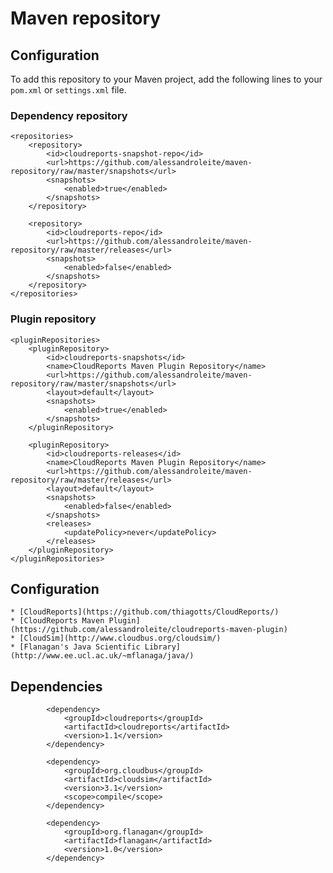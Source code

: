 Maven repository
================

Configuration
-------------

To add this repository to your Maven project, add the following lines to your `pom.xml` or `settings.xml` file.

### Dependency repository

	<repositories>
		<repository>
			<id>cloudreports-snapshot-repo</id>
			<url>https://github.com/alessandroleite/maven-repository/raw/master/snapshots</url>
			<snapshots>
				<enabled>true</enabled>
			</snapshots>
		</repository>

		<repository>
			<id>cloudreports-repo</id>
			<url>https://github.com/alessandroleite/maven-repository/raw/master/releases</url>
			<snapshots>
				<enabled>false</enabled>
			</snapshots>
		</repository>
	</repositories>
	
### Plugin repository

	<pluginRepositories>
		<pluginRepository>
			<id>cloudreports-snapshots</id>
			<name>CloudReports Maven Plugin Repository</name>
			<url>https://github.com/alessandroleite/maven-repository/raw/master/snapshots</url>
			<layout>default</layout>
			<snapshots>
				<enabled>true</enabled>
			</snapshots>
		</pluginRepository>

		<pluginRepository>
			<id>cloudreports-releases</id>
			<name>CloudReports Maven Plugin Repository</name>
			<url>https://github.com/alessandroleite/maven-repository/raw/master/releases</url>
			<layout>default</layout>
			<snapshots>
				<enabled>false</enabled>
			</snapshots>
			<releases>
				<updatePolicy>never</updatePolicy>
			</releases>
		</pluginRepository>
	</pluginRepositories>
	
	
Configuration
-------------

	* [CloudReports](https://github.com/thiagotts/CloudReports/)
	* [CloudReports Maven Plugin](https://github.com/alessandroleite/cloudreports-maven-plugin)
	* [CloudSim](http://www.cloudbus.org/cloudsim/)
	* [Flanagan's Java Scientific Library](http://www.ee.ucl.ac.uk/~mflanaga/java/)


Dependencies
-------------

			<dependency>
				<groupId>cloudreports</groupId>
				<artifactId>cloudreports</artifactId>
				<version>1.1</version>				
			</dependency>
			
			<dependency>
				<groupId>org.cloudbus</groupId>
				<artifactId>cloudsim</artifactId>
				<version>3.1</version>
				<scope>compile</scope>
			</dependency>
			
			<dependency>
			    <groupId>org.flanagan</groupId>
			    <artifactId>flanagan</artifactId>
			    <version>1.0</version>
			</dependency>							
			
[cloudreports]:https://github.com/thiagotts/CloudReports/
[cloudreports-maven-plugin]:https://github.com/alessandroleite/cloudreports-maven-plugin
[cloudsim]:http://www.cloudbus.org/cloudsim/
[flanagan]:http://www.ee.ucl.ac.uk/~mflanaga/java/